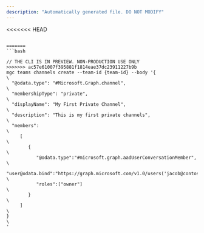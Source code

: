 ```yaml
---
description: "Automatically generated file. DO NOT MODIFY"
---
```


<<<<<<< HEAD
```cli

=======
```bash

// THE CLI IS IN PREVIEW. NON-PRODUCTION USE ONLY
>>>>>>> ac57e61007f395881f1814eae37dc23911227b9b
mgc teams channels create --team-id {team-id} --body '{\
  "@odata.type": "#Microsoft.Graph.channel",\
  "membershipType": "private",\
  "displayName": "My First Private Channel",\
  "description": "This is my first private channels",\
  "members":\
     [\
        {\
           "@odata.type":"#microsoft.graph.aadUserConversationMember",\
           "user@odata.bind":"https://graph.microsoft.com/v1.0/users('jacob@contoso.com')",\
           "roles":["owner"]\
        }\
     ]\
}\
'

```